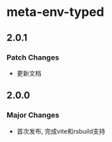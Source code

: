 # meta-env-typed

## 2.0.1

### Patch Changes

- 更新文档

## 2.0.0

### Major Changes

- 首次发布, 完成vite和rsbuild支持
